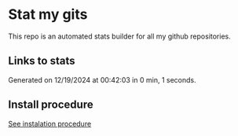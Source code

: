 # Stat my gits

This repo is an automated stats builder for all my github repositories.

## Links to stats


Generated on 12/19/2024 at 00:42:03 in 0 min, 1 seconds.

## Install procedure

[See instalation procedure](./src/install.md)
